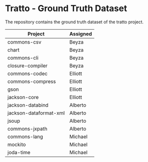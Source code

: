 # Tratto - Ground Truth Dataset
The repository contains the ground truth dataset of the tratto project.



|Project|Assigned|
|-------|--------|
|commons-csv|Beyza|
|chart|Beyza|
|commons-cli|Beyza|
|closure-compiler|Beyza|
|commons-codec|Elliott|
|commons-compress|Elliott|
|gson|Elliott|
|jackson-core|Elliott|
|jackson-databind|Alberto|
|jackson-dataformat-xml|Alberto|
|jsoup|Alberto|
|commons-jxpath|Alberto|
|commons-lang|Michael|
|mockito|Michael|
|joda-time|Michael|
